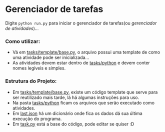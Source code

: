 # Gerenciador de tarefas

Digite ``python run.py`` para iniciar o gerenciador de tarefas(ou *gerenciador de atividades*)...

### Como utilizar:
- Vá em [tasks/template/base.py](tasks/templates/base.py), o arquivo possui uma template de como uma atividade pode ser inicializada...
- As atividades devem estar dentro de [tasks/python](tasks/python) e devem conter nomes legíveis e simples.

### Estrutura do Projeto:
- Em [tasks/template/base.py](tasks/templates/base.py), existe um código template que serve para ser reutilizado mais tarde, lá há algumas instruções para uso.
- Na pasta [tasks/python](tasks/python) ficam os arquivos que serão executado como atividades.
- Em [last.json](last.json) há um dicionário onde fica os dados dá sua última execução do programa.
- Em [task.py](task.py) está a base do código, pode editar se quiser :D